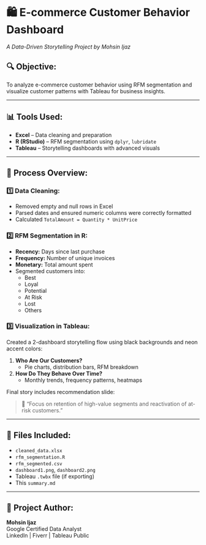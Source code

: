 # 🛍️ E-commerce Customer Behavior Dashboard  
_A Data-Driven Storytelling Project by Mohsin Ijaz_

## 🔍 Objective:
To analyze e-commerce customer behavior using RFM segmentation and visualize customer patterns with Tableau for business insights.

---

## 📊 Tools Used:
- **Excel** – Data cleaning and preparation
- **R (RStudio)** – RFM segmentation using `dplyr`, `lubridate`
- **Tableau** – Storytelling dashboards with advanced visuals

---

## 🧠 Process Overview:

### 1️⃣ Data Cleaning:
- Removed empty and null rows in Excel
- Parsed dates and ensured numeric columns were correctly formatted
- Calculated `TotalAmount = Quantity * UnitPrice`

### 2️⃣ RFM Segmentation in R:
- **Recency:** Days since last purchase
- **Frequency:** Number of unique invoices
- **Monetary:** Total amount spent
- Segmented customers into:
  - Best
  - Loyal
  - Potential
  - At Risk
  - Lost
  - Others

### 3️⃣ Visualization in Tableau:
Created a 2-dashboard storytelling flow using black backgrounds and neon accent colors:
1. **Who Are Our Customers?**  
   - Pie charts, distribution bars, RFM breakdown
2. **How Do They Behave Over Time?**  
   - Monthly trends, frequency patterns, heatmaps

Final story includes recommendation slide:
> 📌 “Focus on retention of high-value segments and reactivation of at-risk customers.”

---

## 📁 Files Included:
- `cleaned_data.xlsx`
- `rfm_segmentation.R`
- `rfm_segmented.csv`
- `dashboard1.png`, `dashboard2.png`
- Tableau `.twbx` file (if exporting)
- This `summary.md`

---

## 🔗 Project Author:
**Mohsin Ijaz**  
Google Certified Data Analyst  
LinkedIn | Fiverr | Tableau Public
